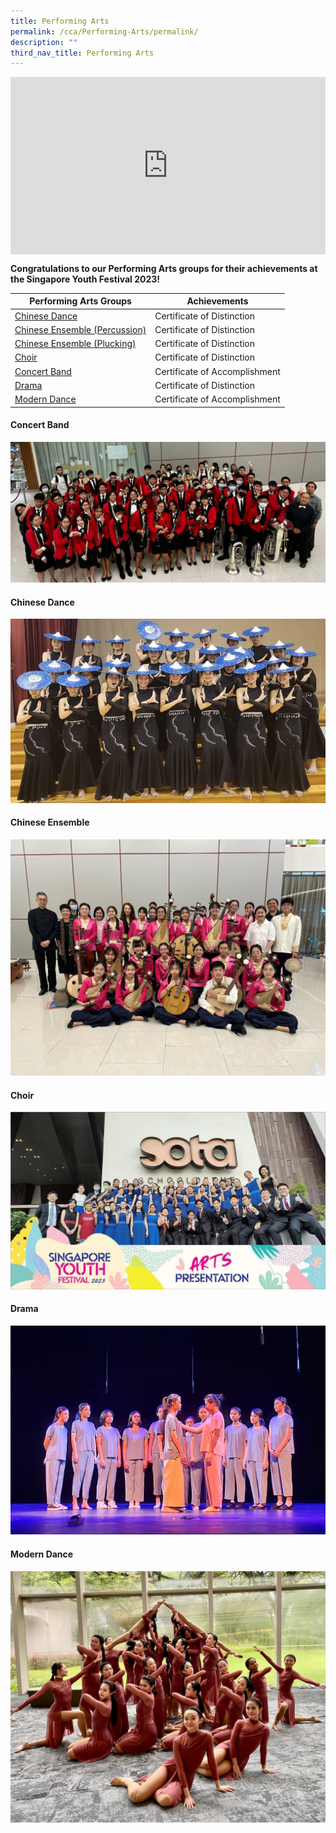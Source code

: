 ```yaml
---
title: Performing Arts
permalink: /cca/Performing-Arts/permalink/
description: ""
third_nav_title: Performing Arts
---
```

<div style="position:relative;width:100%;padding-bottom: 56.25%;height: 0; overflow: hidden;"><iframe style="position: absolute; top: 0; left: 0; width: 100%; height: 100%;" src="https://www.youtube.com/embed/bGvnP8zjQ8Q" title="MFSS Performing Arts CCAs: Interview with Our Students" frameborder="0" allow="accelerometer; autoplay; clipboard-write; encrypted-media; gyroscope; picture-in-picture" allowfullscreen=""></iframe></div>

**Congratulations to our Performing Arts groups for their achievements at the Singapore Youth Festival 2023!**

| Performing Arts Groups | Achievements |
| --- | --- |
| [Chinese Dance](/cca/Performing-Arts/chinese-dance/permalink/) | Certificate of Distinction |
| [Chinese Ensemble (Percussion)](/cca/Performing-Arts/chinese-ensemble/permalink/) | Certificate of Distinction |
| [Chinese Ensemble (Plucking)](/cca/Performing-Arts/chinese-ensemble/permalink/) | Certificate of Distinction |
| [Choir](/cca/Performing-Arts/choir/permalink/) | Certificate of Distinction |
| [Concert Band](/cca/Performing-Arts/concert-band/permalink/) | Certificate of Accomplishment |
| [Drama](/cca/Performing-Arts/drama/permalink/) | Certificate of Distinction |
| [Modern Dance](/cca/Performing-Arts/modern-dance/permalink/) | Certificate of Accomplishment |

#### Concert Band
[![Concert Band](/images/CCA%20thumbnails/performing%20art%20page%20-%20concert%20band.jpeg)](/cca/Performing-Arts/concert-band/permalink/)

#### Chinese Dance
[![Chinese Dance](/images/CCA%20thumbnails/performing%20art%20page%20-%20chinese%20dance.jpeg)](/cca/Performing-Arts/chinese-dance/permalink/)

#### Chinese Ensemble
[![Chinese Ensemble](/images/CCA%20thumbnails/performing%20art%20page%20-%20chinese%20emsembles.jpeg)](/cca/Performing-Arts/chinese-ensemble/permalink/)

#### Choir
[![Choir](/images/CCA%20thumbnails/performing%20art%20page%20-%20choir.jpeg)](/cca/Performing-Arts/choir/permalink/)

#### Drama
[![Drama](/images/CCA%20thumbnails/performing%20art%20page%20-%20drama.jpeg)](/cca/Performing-Arts/drama/permalink/)

#### Modern Dance
[![Modern Dance](/images/CCA%20thumbnails/performing%20art%20page%20-%20modern%20dance.jpeg)](/cca/Performing-Arts/modern-dance/permalink/)